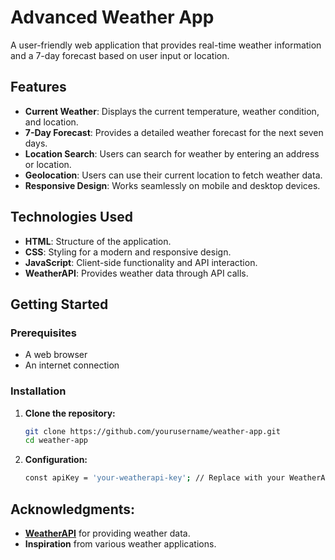 # Advanced Weather App

A user-friendly web application that provides real-time weather information and a 7-day forecast based on user input or location.

## Features

- **Current Weather**: Displays the current temperature, weather condition, and location.
- **7-Day Forecast**: Provides a detailed weather forecast for the next seven days.
- **Location Search**: Users can search for weather by entering an address or location.
- **Geolocation**: Users can use their current location to fetch weather data.
- **Responsive Design**: Works seamlessly on mobile and desktop devices.

## Technologies Used

- **HTML**: Structure of the application.
- **CSS**: Styling for a modern and responsive design.
- **JavaScript**: Client-side functionality and API interaction.
- **WeatherAPI**: Provides weather data through API calls.

## Getting Started

### Prerequisites

- A web browser
- An internet connection

### Installation

1. **Clone the repository:**

   ```bash
   git clone https://github.com/yourusername/weather-app.git
   cd weather-app 

1. **Configuration:**
   ```bash
   const apiKey = 'your-weatherapi-key'; // Replace with your WeatherAPI.com API key
   
## Acknowledgments:
- **[WeatherAPI](https://www.weatherapi.com/)** for providing weather data.
- **Inspiration** from various weather applications.
